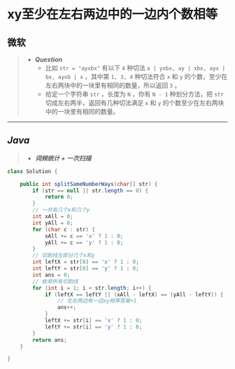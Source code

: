 # xy至少在左右两边中的一边内个数相等

## 微软

> - ***Question***
>   - 比如 `str = "ayxbx"` 有以下 `4` 种切法 `a | yxbx, ay | xbx, ayx | bx, ayxb | x` ，其中第 `1, 3, 4` 种切法符合 `x` 和 `y` 的个数，至少在左右两块中的一块里有相同的数量，所以返回 `3` 。
>   - 给定一个字符串 `str` ，长度为 `N` ，你有 `N - 1` 种划分方法，把 `str` 切成左右两半，返回有几种切法满足 `x` 和 `y` 的个数至少在左右两块中的一块里有相同的数量。

---

## *Java*

> - ***词频统计 + 一次扫描***

```java
class Solution {

    public int splitSameNumberWays(char[] str) {
        if (str == null || str.length == 0) {
            return 0;
        }
        // 一共有几个x和几个y
        int xAll = 0;
        int yAll = 0;
        for (char c : str) {
            xAll += c == 'x' ? 1 : 0;
            yAll += c == 'y' ? 1 : 0;
        }
        // 切割线左部分几个x和y
        int leftX = str[0] == 'x' ? 1 : 0;
        int leftY = str[0] == 'y' ? 1 : 0;
        int ans = 0;
        // 枚举所有切割线
        for (int i = 1; i < str.length; i++) {
            if (leftX == leftY || (xAll - leftX) == (yAll - leftY)) {
                // 左右两边有一边xy相等答案+1
                ans++;
            }
            leftX += str[i] == 'x' ? 1 : 0;
            leftY += str[i] == 'y' ? 1 : 0;
        }
        return ans;
    }

}
```
